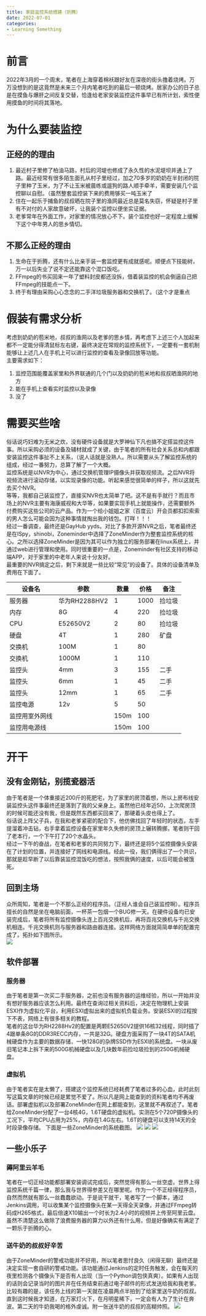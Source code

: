 ```yaml
---
title: 家庭监控系统搭建（折腾）
date: 2022-07-01
categories:
- Learning Something
---
```

# 前言
2022年3月的一个周末，笔者在上海穿着棉袄跟好友在深夜的街头撸着烧烤。万万没想到的是这竟然是未来三个月内笔者吃到的最后一顿烧烤。居家办公的日子总是在摸鱼与爆肝之间反复交替，恰逢给老家安装监控这件事早已有所计划，索性便用摸鱼的时间将其落地。
# 为什么要装监控   
## 正经的的理由
1. 最近村子里修了柏油马路，村后的河堤也修成了永久性的水泥堤坝并通上了路。最近经常有很多陌生面孔从村子里经过，加之70多岁的奶奶在半封闭的院子里种了玉米，为了不让玉米被晨练或遛狗的路人顺手牵羊，需要安装几个监控聊以自慰。（虽然整套监控装下来的费用够买一吨玉米了
2. 住在一起乐于捕鱼的叔叔晒在院子里的渔网最近总是莫名失窃，怀疑是村子里有不对付的人家故意破坏，让我装个监控以便坐实证据。
3. 老爹常年在外面工作，对家里的情况放心不下。装个监控也好一定程度上缓解下这个中年男人的思乡情切。  

## 不那么正经的理由
1. 生命在于折腾，还有什么比亲手装一套监控更有成就感呢。顺便点下技能树，万一以后失业了说不定还能靠这个混口饭吃。
2. FFmpeg的书买回来一年了塑料封皮都还没拆，借着装监控的机会倒逼自己把FFmpeg的技能点一下。
3. 终于有理由采购心心念念的二手洋垃圾服务器和交换机了。（这个才是重点  

# 假装有需求分析
考虑到奶奶的苞米地，叔叔的渔网以及老爹的思乡情，再考虑下上述三个人加起来都不一定能分得清鼠标左右键，最终决定在常规的监控系统下，一定要有一套机制能够让上述几人在手机上可以进行监控的查看及录像回放等功能。  
主要需求如下：  
1. 监控范围能覆盖家里和外界联通的几个门以及奶奶的苞米地和叔叔晒渔网的地方
2. 能在手机上查看实时监控以及录像
3. 没了  

# 需要买些啥
俗话说巧妇难为无米之炊，没有硬件设备就是大罗神仙下凡也搞不定搭监控这件事。所以采购必须的设备及辅材就成了关键，由于笔者的所有社会关系总和内都跟安装监控这件事扯不上关系，（说人话就是没熟人。所以需要从头了解监控系统的组成，经过一番努力，总算了解了一个大概。  
监控系统是以NVR为中心，通过交换机管理IP摄像头并获取视频流。之后NVR将视频流进行滚动存储，以实现录像的功能。听起来感觉很简单的样子，所以这就先去买个NVR。  
等等，我都自己装监控了，直接买NVR也太简单了吧。这不是有手就行？而且市场上的NVR主要有海康威视和大华等，如果要实现手机上就能操作，还需要额外付费购买这些公司的云产品。作为一个给小姐姐之家（百度云）开会员都扣扣索索的男人怎么可能会因为这种事情就掏出我的钱包。打咩！！！  
经过一番调查，最终还是GayHub yyds。对比了多款开源NVR之后，笔者最终还是在ISpy，shinobi，Zoneminder中选择了ZoneMinder作为整套监控系统的核心。之所以选择ZoneMinder是因为其可以作为独立的服务部署在linux系统上，并通过web进行管理和使用。同时很重要的一点是，Zoneminder有社区支持的移动端APP，对于家里的中老年人来说十分友好。  
最重要的NVR搞定之后，剩下来就是一些比较“常见”的设备了。具体的设备清单及费用在下面了。  

| 设备名 | 参数 | 数量 | 价格 | 备注 |
| --- | --- | --- | --- | --- |
| 服务器| 华为RH2288HV2 | 1 | 1000 | 捡垃圾 |
| 内存 | 8G | 4 | 220 | 捡垃圾 |
| CPU | E52650V2 | 2 | 80 | 捡垃圾 |
| 硬盘 | 4T | 1 | 280 | 矿盘 |
| 交换机 | 100M | 1 | 80 | |
| 交换机 | 1000M | 1 | 110 | |
| 监控头 | 4mm | 3 | 155 | 二手 |
| 监控头 | 6mm | 1 | 45 | 二手 |
| 监控头 | 12mm | 1 | 65 | 二手 |
| 监控电源 | 12v | 5 | 50 | |
| 监控用室外网线| | 150m | 100 | |
| 监控用电源线| | 150m | 100 | |

# 开干   
## 没有金刚钻，别揽瓷器活
由于笔者是一个体重接近200斤的死肥宅，为了家里的房顶着想，所以上房布线安装监控头这件事最终还是落到了我的父亲身上。虽然他已经年近50，上次爬房顶的时候可能还没有我，但是既然东西都买回来了，那硬着头皮也得上了。  
俗话说上阵父子兵，在我和老爹紧密的配合下，他仿佛找回了年轻时的状态，左手提溜着冲击钻，右手拿着监控设备在家里年久失修的房顶上辗转腾挪，笔者则干回了老本行，一个下午打了20个水晶头。  
经过一下午的奋战，在笔者和老爹的共同努力下，最终还是将5个监控摄像头安装在了计划的位置，并连接好了网线和电源线。经此一役，我们俩得出了一个共识，那就是趁早断了以后靠装监控混饭吃的想法，按照我俩的速度，以后可能会被饿死。  
## 回到主场  
众所周知，笔者是一个不那么正经的程序员。（正经人谁会自己装监控啊）。程序员擅长的自然是坐在电脑前面，一杯茶一包烟一个BUG修一天。在硬件设备均已安装完成后，笔者将所有监控摄像头连上百兆交换机后，再将百兆交换机与千兆交换机相连。千兆交换机则与服务器和路由器连接。这样网络方面就简简单单的配置完成了。拓扑如下图所示。  
![](https://cooktea.github.io/assets/images/monitor-system-network-layout.png)
## 软件部署  
### 服务器
由于笔者是第一次买二手服务器，之前也没有服务器的运维经验，所以一开始并没有想好服务器应该怎么利用。最终在查询过相关资料后，决定在物理机上安装ESXI作为虚拟化平台，利用ESXI虚拟出来的虚拟机负载业务。安装ESXI的过程按下不表，网络上有很多相关的教程。   
笔者的这台华为RH2288Hv2的配置是两颗E52650V2提供16核32线程，同时插了4跟单条8G的DDR3RECC内存，一共是32G。硬盘方面采购了一块4T的SATA机械硬盘作为主要的数据存储，一快128G的杂牌SSD作为ESXI的系统盘。一块从废旧笔记本上拆下来的500G机械硬盘以及几块数年前捡垃圾捡到的250G机械硬盘。   
### 虚拟机
由于笔者实在是太懒了，搭建这个监控系统已经耗费了笔者过多的心血，此时此刻写这篇文章的时候已经是累觉不爱了。所以凡是网上能查到的资料笔者均不再废话。部署虚拟机以及部署ZoneMinder在网上都能查到，这里就不再叙述了。笔者给ZoneMinder分配了一台4核4G，1.6T硬盘的虚拟机。实测在5个720P摄像头的工况下，平均CPU占用为25%，内存在1.4G左右。1.6T的硬盘可以支持14天的全时段录像存储。
下面是一些ZoneMinder的系统截图。
![](https://cooktea.github.io/assets/images/Snipaste_2022-07-03_17-00-10.png)
![](https://cooktea.github.io/assets/images/Snipaste_2022-07-03_17-00-50.png)
![](https://cooktea.github.io/assets/images/Snipaste_2022-07-03_17-01-25.png)

## 一些小乐子
### 薅阿里云羊毛
笔者在一切正经功能都部署安装调试完成后，突然觉得有那么一丝空虚。世界上得监控系统千篇一律，那么我与世界得参差又在哪里呢。作为一个不正经得程序员，自然而然就有那么一丝蠢蠢欲动。于是说干就干，笔者写了一个脚本，通过Jenkins调用，可以收集某个监控摄像头在某一天得全天录像，并通过FFmpeg转码成H265格式，最后倍速X10输出一个时长为2.4小时的视频并上传至阿里云盘。虽然不清楚这么做除了浪费服务器的算力以外还有什么用，但是好像确实有满足了一颗乐于折腾的心。
### 送牛奶的叔叔好辛苦
由于ZoneMinder的警戒功能并不好用，所以笔者思忖良久（闲得无聊）最终还是决定实现一套自研的警戒功能。该功能通过Jenkins的定时任务触发，会在每天的夜里检测各个摄像头下是否有人出现（当一个Python调包侠真爽）。如果有人出现的话则会记录当时的图片并在任务结束前通过电子邮件的形式发送给我和我老爹。  
比较有趣的是，该任务上线的第一天就在凌晨两点半拍到了给家里送牛奶的叔叔。直到这时候我才知道，在万家灯火下，在月明星稀下，一定会有人为了生计在奔波。第二天的牛奶我喝的格外虔诚。附一张送牛奶的叔叔的高糊帅照。
![](https://cooktea.github.io/assets/images/Snipaste_2022-07-03_16-58-58.png)


